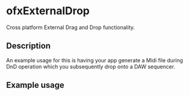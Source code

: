 ofxExternalDrop
=======
Cross platform External Drag and Drop functionality.

Description
-----------
An example usage for this is having your app generate a Midi file during DnD operation which you subsequently drop onto a DAW sequencer.

Example usage
------------
<TODO>
